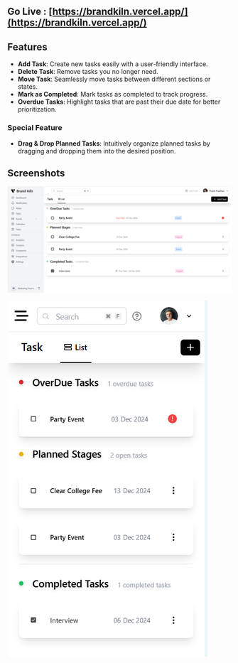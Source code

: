 ## Go Live : [https://brandkiln.vercel.app/](https://brandkiln.vercel.app/)

## Features

- **Add Task**: Create new tasks easily with a user-friendly interface.  
- **Delete Task**: Remove tasks you no longer need.  
- **Move Task**: Seamlessly move tasks between different sections or states.  
- **Mark as Completed**: Mark tasks as completed to track progress.  
- **Overdue Tasks**: Highlight tasks that are past their due date for better prioritization.  

### Special Feature

- **Drag & Drop Planned Tasks**: Intuitively organize planned tasks by dragging and dropping them into the desired position.

## Screenshots

![alt text](image.png)

![alt text](image-1.png)
